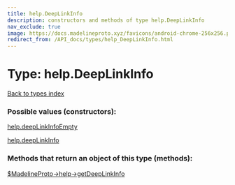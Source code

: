 ```yaml
---
title: help.DeepLinkInfo
description: constructors and methods of type help.DeepLinkInfo
nav_exclude: true
image: https://docs.madelineproto.xyz/favicons/android-chrome-256x256.png
redirect_from: /API_docs/types/help_DeepLinkInfo.html
---
```

# Type: help.DeepLinkInfo
[Back to types index](index.html)



### Possible values (constructors):

[help.deepLinkInfoEmpty](/API_docs/constructors/help.deepLinkInfoEmpty.html)  

[help.deepLinkInfo](/API_docs/constructors/help.deepLinkInfo.html)  



### Methods that return an object of this type (methods):

[$MadelineProto->help->getDeepLinkInfo](/API_docs/methods/help.getDeepLinkInfo.html)  



